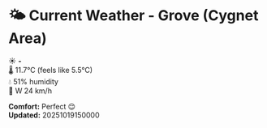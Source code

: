 # 🌤️ Current Weather - Grove (Cygnet Area)

☀️ **-**  
🌡️ 11.7°C (feels like 5.5°C)  
💧 51% humidity  
💨 W 24 km/h  

**Comfort:** Perfect 😌  
**Updated:** 20251019150000
